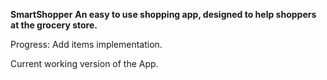**SmartShopper**
**An easy to use shopping app, designed to help shoppers at the grocery store.**

Progress: Add items implementation. 

Current working version of the App.

